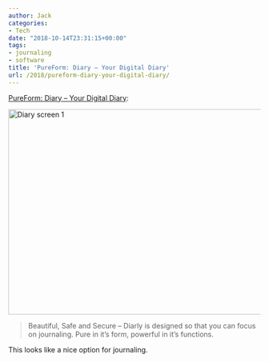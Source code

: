 ```yaml
---
author: Jack
categories:
- Tech
date: "2018-10-14T23:31:15+00:00"
tags:
- journaling
- software
title: 'PureForm: Diary – Your Digital Diary'
url: /2018/pureform-diary-your-digital-diary/
---
```

[PureForm: Diary &#8211; Your Digital Diary][1]:

<img src="/img/2018/10/diary-screen-1.png" alt="Diary screen 1" title="diary-screen-1.png" border="0" width="599" height="411" />

> Beautiful, Safe and Secure &#8211; Diarly is designed so that you can focus on journaling. Pure in it&#8217;s form, powerful in it&#8217;s functions.

This looks like a nice option for journaling.

 [1]: https://pureformstudio.com/diarly